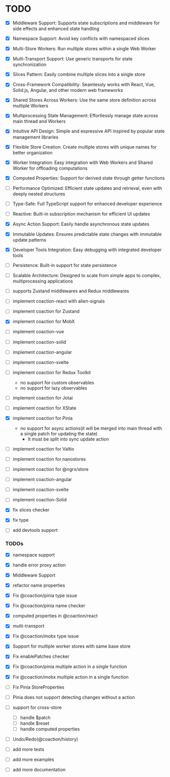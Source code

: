 # TODO

- [x] Middleware Support: Supports state subscriptions and middleware for side effects and enhanced state handling
- [x] Namespace Support: Avoid key conflicts with namespaced slices
- [x] Multi-Store Workers: Run multiple stores within a single Web Worker
- [x] Multi-Transport Support: Use generic transports for state synchronization
- [x] Slices Pattern: Easily combine multiple slices into a single store
- [x] Cross-Framework Compatibility: Seamlessly works with React, Vue, Solid.js, Angular, and other modern web frameworks
- [x] Shared Stores Across Workers: Use the same store definition across multiple Workers
- [x] Multiprocessing State Management: Effortlessly manage state across main thread and Workers
- [x] Intuitive API Design: Simple and expressive API inspired by popular state management libraries
- [x] Flexible Store Creation: Create multiple stores with unique names for better organization
- [x] Worker Integration: Easy integration with Web Workers and Shared Worker for offloading computations
- [x] Computed Properties: Support for derived state through getter functions
- [ ] Performance Optimized: Efficient state updates and retrieval, even with deeply nested structures
- [ ] Type-Safe: Full TypeScript support for enhanced developer experience
- [ ] Reactive: Built-in subscription mechanism for efficient UI updates
- [x] Async Action Support: Easily handle asynchronous state updates
- [x] Immutable Updates: Ensures predictable state changes with immutable update patterns
- [x] Developer Tools Integration: Easy debugging with integrated developer tools
- [ ] Persistence: Built-in support for state persistence
- [ ] Scalable Architecture: Designed to scale from simple apps to complex, multiprocessing applications
- [ ] supports Zustand middlewares and Redux middlewares

- [ ] implement coaction-react with alien-signals
- [ ] implement coaction for Zustand

- [x] implement coaction for MobX

- [ ] implement coaction-vue
- [ ] implement coaction-solid
- [ ] implement coaction-angular
- [ ] implement coaction-svelte
- [ ] implement coaction for Redux Toolkit

  - no support for custom observables
  - no support for lazy observables

- [ ] implement coaction for Jotai
- [ ] implement coaction for XState
- [x] implement coaction for Pinia
  - no support for async actions(it will be merged into main thread with a single patch for updating the state)
    - It must be split into sync update action
- [ ] implement coaction for Valtio
- [ ] implement coaction for nanostores
- [ ] implement coaction for @ngrx/store
- [ ] implement coaction-angular
- [ ] implement coaction-svelte
- [ ] implement coaction-Solid
- [x] fix slices checker
- [x] fix type
- [ ] add devtools support

### TODOs

- [x] namespace support
- [x] handle error proxy action
- [x] Middleware Support
- [x] refactor name properties
- [x] Fix @coaction/pinia type issue
- [x] Fix @coaction/pinia name checker
- [x] computed properties in @coaction/react
- [x] multi-transport
- [x] Fix @coaction/mobx type issue
- [x] Support for multiple worker stores with same base store
- [x] Fix enablePatches checker
- [x] Fix @coaction/pinia multiple action in a single function
- [x] Fix @coaction/mobx multiple action in a single function
- [ ] Fix Pinia StoreProperties
- [ ] Pinia does not support detecting changes without a action

- [ ] support for cross-store

  - [ ] handle $patch
  - [ ] handle $reset
  - [ ] handle computed properties

- [ ] Undo/Redo(@coaction/history)
- [ ] add more tests
- [ ] add more examples
- [ ] add more documentation
